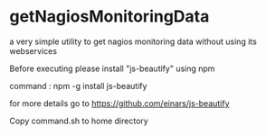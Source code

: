 getNagiosMonitoringData
=======================

a very simple utility to get nagios monitoring data without using its webservices


Before executing please install "js-beautify" using npm

command :  npm -g install js-beautify

for more details go to https://github.com/einars/js-beautify

Copy command.sh to home directory
